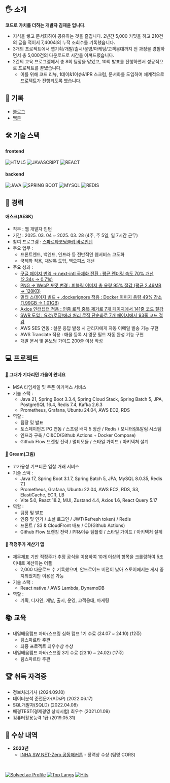## 🖐 소개
**코드로 가치를 더하는 개발자 김재윤 입니다.**

- 지식을 쌓고 문서화하여 공유하는 것을 즐깁니다. 2년간 5,000 커밋을 하고 210건의 글을 적어서 7,400회의 누적 조회수를 기록했습니다.
- 3개의 프로젝트에서 앱기획/개발/출시/운영/마케팅/고객응대까지 전 과정을 경험하면서 총 5,000건의 다운로드로 시간을 아껴드렸습니다.
- 2건의 교육 프로그램에서 총 8회 팀장을 맡았고, 10회 발표를 진행하면서 성공적으로 프로젝트를 끝냈습니다.
    - 이를 위해 코드 리뷰, 1데이&1이슈&1PR 스크럼, 문서화를 도입하여 체계적으로 프로젝트가 진행되도록 했습니다.

## 📃 기록
- [블로그](https://promisingmoon.tistory.com?utm_source=github&utm_medium=referral&utm_campaign=job_search)
- [백준](https://solved.ac/profile/wodbs7758)

## 🛠 기술 스택
#### frontend
![HTML5](https://img.shields.io/badge/html5-E34F26?style=for-the-badge&logo=html5&logoColor=white)
![JAVASCRIPT](https://img.shields.io/badge/javascript-F7DF1E.svg?&style=for-the-badge&logo=javascript&logoColor=white)
![REACT](https://img.shields.io/badge/react-61DAFB.svg?&style=for-the-badge&logo=react&logoColor=white) 
   
#### backend
![JAVA](https://img.shields.io/badge/Java-007396?style=for-the-badge&logo=Java&logoColor=white)
![SPRING BOOT](https://img.shields.io/badge/springboot-6DB33F.svg?&style=for-the-badge&logo=springboot&logoColor=white)
![MYSQL](https://img.shields.io/badge/mysql-4479A1?style=for-the-badge&logo=mysql&logoColor=white)
![REDIS](https://img.shields.io/badge/Redis-DC382D?style=for-the-badge&logo=redis&logoColor=white)

## 🏢 경력 
#### 애스크(AESK)
- 직무 : 웹 개발자 인턴
- 기간 : 2025. 03. 04 ~ 2025. 03. 28 (4주, 주 5일, 일 7시간 근무)
- 참여 프로그램 : [스파르타코딩클럽 바로인턴](https://intellipick.spartacodingclub.kr/student-baro-intern)
- 주요 업무 : 
    - 프론트엔드, 백엔드, 인프라 등 전반적인 웹서비스 고도화
    - 국제화 적용, 채널톡 도입, 백오피스 개선
- 주요 성과 : 
    - [구글 페이지 번역 → next-intl 국제화 전환 : 평균 렌더링 속도 70% 개선 (2.34s → 0.71s)](https://promisingmoon.tistory.com/233)
    - [PNG → WebP 포맷 변경 : 퍼블릭 이미지 총 용량 95% 절감 (평균 2.46MB → 128KB)](https://promisingmoon.tistory.com/232)
    - [멀티 스테이지 빌드 + .dockerignore 적용 : Docker 이미지 용량 49% 감소 (1.99GB → 1.01GB)](https://promisingmoon.tistory.com/229)
    - [Axios 인터셉터 적용 : 인증 로직 중복 제거로 7개 페이지에서 141줄 코드 절감](https://promisingmoon.tistory.com/231)
    - [SWR 도입 : 요청/로딩/에러 처리 로직 단순화로 7개 페이지에서 93줄 코드 절감](https://promisingmoon.tistory.com/230)
    - AWS SES 연동 : 설문 응답 발생 시 관리자에게 자동 이메일 발송 기능 구현
    - AWS Translate 적용 : 매물 등록 시 영문 필드 자동 완성 기능 구현
    - 개발 문서 및 온보딩 가이드 200줄 이상 작성

## 💻 프로젝트 
#### [🔗](https://github.com/autumn-radiata/radiata-backend) 그대가 기다리던 가을이 왔네요 
- MSA 타임세일 및 쿠폰 이커머스 서비스
- 기술 스택 :
   - Java 21, Spring Boot 3.3.4, Spring Cloud Stack, Spring Batch 5, JPA, PostgreSQL 16.4, Redis 7.4, Kafka 2.6.3
   - Prometheus, Grafana, Ubuntu 24.04, AWS EC2, RDS
- 역할 : 
   - 팀장 및 발표
   - 토스페이먼츠 PG 연동 / 스프링 배치 5 정산 / Redis / 모니터링&알림 시스템
   - 인프라 구축 / CI&CD(Github Actions + Docker Compose)
   - Github Flow 브랜칭 전략 / 멀티모듈 / 스타일 가이드 / 아키텍처 설계

#### [🔗](https://github.com/Team-BC-1/gream-backend) Gream(그림)
- 고가용성 기프티콘 입찰 거래 서비스
- 기술 스택 :
   - Java 17, Spring Boot 3.1.7, Spring Batch 5, JPA, MySQL 8.0.35, Redis 7.1
   - Prometheus, Grafana, Ubuntu 22.04, AWS EC2, RDS, S3, ElastiCache, ECR, LB
   - Vite 5.0, React 18.2, MUI, Zustand 4.4, Axios 1.6, React Query 5.17
- 역할 :
   - 팀장 및 발표
   - 인증 및 인가 / 소셜 로그인 / JWT(Refresh token) / Redis
   - 프론트 / S3 & CloudFront 배포 / CD(Github Actions)
   - Github Flow 브랜칭 전략 / PR&이슈 템플릿 / 스타일 가이드 / 아키텍처 설계

#### 🔗 적정주가 계산기 앱
- 재무제표 기반 적정주가 추정 공식을 이용하여 10개 이상의 항목을 크롤링하여 5초 이내로 계산하는 어플
   - 2,000 다운로드 수 기록했으며, 안드로이드 버전이 낮아 스토어에서는 게시 중지되었지만 이용은 가능
- 기술 스택 :
   - React native / AWS Lambda, DynamoDB
- 역할 :
   - 기획, 디자인, 개발, 출시, 운영, 고객응대, 마케팅 

## 📚 교육 
- 내일배움캠프 자바/스프링 심화 캠프 1기 수료 (24.07 ~ 24.10) (12주)
   - 팀스파르타 주관
   - 최종 프로젝트 최우수상 수상
- 내일배움캠프 자바/스프링 3기 수료 (23.10 ~ 24.02) (17주)
   - 팀스파르타 주관

## 🏆 취득 자격증
- 정보처리기사 (2024.09.10)
- 데이터분석 준전문가(ADsP) (2022.06.17)
- SQL개발자(SQLD) (2022.04.08) 
- 매경TEST(경제경영 상식시험) 최우수 (2021.01.09)
- 컴퓨터활용능력 1급 (2019.05.31)

## 🏅 수상 내역
* **2023년**
   * [INHA SW NET-Zero 공동해커톤](https://swuniv.inha.ac.kr/swuniv/12703/subview.do?enc=Zm5jdDF8QEB8JTJGYmJzJTJGc3d1bml2JTJGMzExMyUyRjEwNTczNyUyRmFydGNsVmlldy5kbyUzRg%3D%3D) - 장려상 수상 (팀명 CORS)
<br />
   
[![Solved.ac Profile](http://mazassumnida.wtf/api/v2/generate_badge?boj=wodbs7758)](https://solved.ac/wodbs7758/)
[![Top Langs](https://github-readme-stats.vercel.app/api/top-langs/?username=yunjae62&layout=compact&hide=C,Assembly,Shell,Makefile,Perl,SmPL,Roff,Yacc,CMake)]((https://github.com/anuraghazra/github-readme-stats))
[![Hits](https://hits.seeyoufarm.com/api/count/incr/badge.svg?url=https%3A%2F%2Fgithub.com%2Flycoris62&count_bg=%2379C83D&title_bg=%23555555&icon=&icon_color=%23E7E7E7&title=hits&edge_flat=false)](https://hits.seeyoufarm.com)
